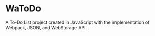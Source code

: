 # WaToDo
A To-Do List project created in JavaScript with the implementation of  Webpack, JSON, and WebStorage API.
